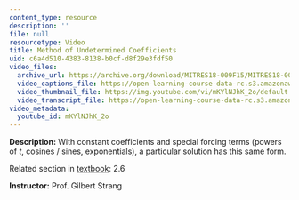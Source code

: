 ```yaml
---
content_type: resource
description: ''
file: null
resourcetype: Video
title: Method of Undetermined Coefficients
uid: c6a4d510-4383-8138-b0cf-d8f29e3fdf50
video_files:
  archive_url: https://archive.org/download/MITRES18-009F15/MITRES18-009F15_2_6_MethodsUndeterminedCoefficients_300k.mp4
  video_captions_file: https://open-learning-course-data-rc.s3.amazonaws.com/res-18-009-learn-differential-equations-up-close-with-gilbert-strang-and-cleve-moler-fall-2015/dfd15c55ab185a47b64716addc829daa_mKYlNJhK_2o.vtt
  video_thumbnail_file: https://img.youtube.com/vi/mKYlNJhK_2o/default.jpg
  video_transcript_file: https://open-learning-course-data-rc.s3.amazonaws.com/res-18-009-learn-differential-equations-up-close-with-gilbert-strang-and-cleve-moler-fall-2015/170377c3b183804c7957052cf2a6bace_mKYlNJhK_2o.pdf
video_metadata:
  youtube_id: mKYlNJhK_2o
---
```


**Description:** With constant coefficients and special forcing terms (powers of _t_, cosines / sines, exponentials), a particular solution has this same form.

Related section in [textbook](http://www-math.mit.edu/~gs/dela/): 2.6

**Instructor:** Prof. Gilbert Strang